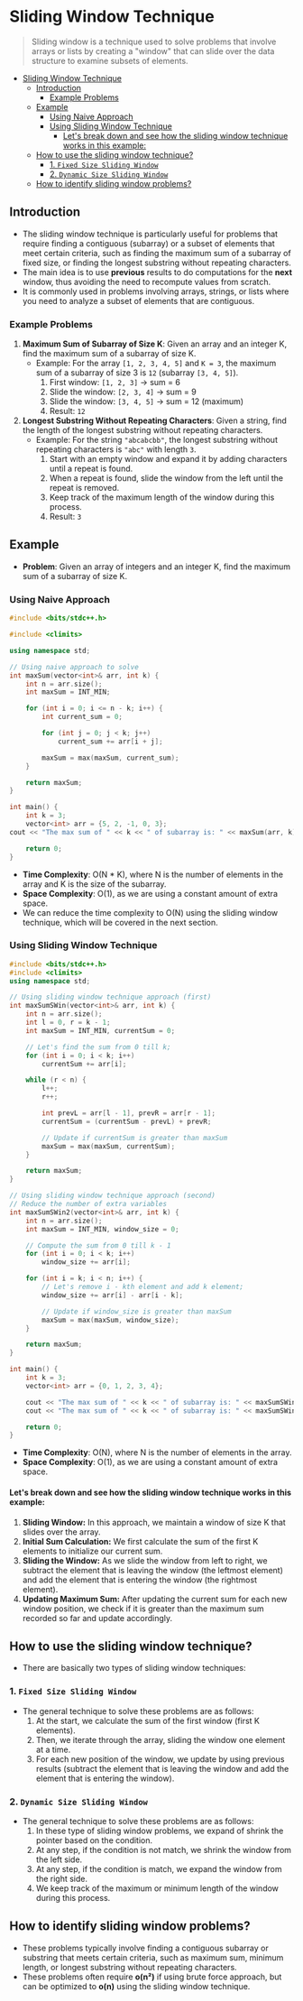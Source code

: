 # Sliding Window Technique

> Sliding window is a technique used to solve problems that involve arrays or lists by creating a "window" that can slide over the data structure to examine subsets of elements.

- [Sliding Window Technique](#sliding-window-technique)
  - [Introduction](#introduction)
    - [Example Problems](#example-problems)
  - [Example](#example)
    - [Using Naive Approach](#using-naive-approach)
    - [Using Sliding Window Technique](#using-sliding-window-technique)
      - [Let's break down and see how the sliding window technique works in this example:](#lets-break-down-and-see-how-the-sliding-window-technique-works-in-this-example)
  - [How to use the sliding window technique?](#how-to-use-the-sliding-window-technique)
    - [1. `Fixed Size Sliding Window`](#1-fixed-size-sliding-window)
    - [2. `Dynamic Size Sliding Window`](#2-dynamic-size-sliding-window)
  - [How to identify sliding window problems?](#how-to-identify-sliding-window-problems)

## Introduction

- The sliding window technique is particularly useful for problems that require finding a contiguous (subarray) or a subset of elements that meet certain criteria, such as finding the maximum sum of a subarray of fixed size, or finding the longest substring without repeating characters.
- The main idea is to use **previous** results to do computations for the **next** window, thus avoiding the need to recompute values from scratch.
- It is commonly used in problems involving arrays, strings, or lists where you need to analyze a subset of elements that are contiguous.

### Example Problems

1. **Maximum Sum of Subarray of Size K**: Given an array and an integer K, find the maximum sum of a subarray of size K.
    - Example: For the array `[1, 2, 3, 4, 5]` and `K = 3`, the maximum sum of a subarray of size 3 is `12` (subarray `[3, 4, 5]`).
        1. First window: `[1, 2, 3]` → sum = 6
        2. Slide the window: `[2, 3, 4]` → sum = 9
        3. Slide the window: `[3, 4, 5]` → sum = 12 (maximum)
        4. Result: `12`
2. **Longest Substring Without Repeating Characters**: Given a string, find the length of the longest substring without repeating characters.
    - Example: For the string `"abcabcbb"`, the longest substring without repeating characters is `"abc"` with length `3`.
        1. Start with an empty window and expand it by adding characters until a repeat is found.
        2. When a repeat is found, slide the window from the left until the repeat is removed.
        3. Keep track of the maximum length of the window during this process.
        4. Result: `3`  

## Example

- **Problem**: Given an array of integers and an integer K, find the maximum sum of a subarray of size K.

### Using Naive Approach

```c++
#include <bits/stdc++.h>

#include <climits>

using namespace std;

// Using naive approach to solve
int maxSum(vector<int>& arr, int k) {
    int n = arr.size();
    int maxSum = INT_MIN;

    for (int i = 0; i <= n - k; i++) {
        int current_sum = 0;

        for (int j = 0; j < k; j++)
            current_sum += arr[i + j];

        maxSum = max(maxSum, current_sum);
    }

    return maxSum;
}

int main() {
    int k = 3;
    vector<int> arr = {5, 2, -1, 0, 3};
cout << "The max sum of " << k << " of subarray is: " << maxSum(arr, k);

    return 0;
}
```

- **Time Complexity**: O(N * K), where N is the number of elements in the array and K is the size of the subarray.
- **Space Complexity**: O(1), as we are using a constant amount of extra space.
- We can reduce the time complexity to O(N) using the sliding window technique, which will be covered in the next section.

### Using Sliding Window Technique

```c++
#include <bits/stdc++.h>
#include <climits>
using namespace std;

// Using sliding window technique approach (first)
int maxSumSWin(vector<int>& arr, int k) {
    int n = arr.size();
    int l = 0, r = k - 1;
    int maxSum = INT_MIN, currentSum = 0;

    // Let's find the sum from 0 till k;
    for (int i = 0; i < k; i++)
        currentSum += arr[i];

    while (r < n) {
        l++;
        r++;

        int prevL = arr[l - 1], prevR = arr[r - 1];
        currentSum = (currentSum - prevL) + prevR;

        // Update if currentSum is greater than maxSum
        maxSum = max(maxSum, currentSum);
    }

    return maxSum;
}

// Using sliding window technique approach (second)
// Reduce the number of extra variables
int maxSumSWin2(vector<int>& arr, int k) {
    int n = arr.size();
    int maxSum = INT_MIN, window_size = 0;

    // Compute the sum from 0 till k - 1
    for (int i = 0; i < k; i++)
        window_size += arr[i];

    for (int i = k; i < n; i++) {
        // Let's remove i - kth element and add k element;
        window_size += arr[i] - arr[i - k];

        // Update if window_size is greater than maxSum
        maxSum = max(maxSum, window_size);
    }

    return maxSum;
}

int main() {
    int k = 3;
    vector<int> arr = {0, 1, 2, 3, 4};

    cout << "The max sum of " << k << " of subarray is: " << maxSumSWin(arr, k) << endl;
    cout << "The max sum of " << k << " of subarray is: " << maxSumSWin2(arr, k) << endl;

    return 0;
}
```

- **Time Complexity**: O(N), where N is the number of elements in the array.
- **Space Complexity**: O(1), as we are using a constant amount of extra space.

#### Let's break down and see how the sliding window technique works in this example:

1. **Sliding Window:** In this approach, we maintain a window of size K that slides over the array.
2. **Initial Sum Calculation:** We first calculate the sum of the first K elements to initialize our current sum.
3. **Sliding the Window:** As we slide the window from left to right, we subtract the element that is leaving the window (the leftmost element) and add the element that is entering the window (the rightmost element).
4. **Updating Maximum Sum:** After updating the current sum for each new window position, we check if it is greater than the maximum sum recorded so far and update accordingly.

## How to use the sliding window technique?

- There are basically two types of sliding window techniques:

### 1. `Fixed Size Sliding Window`

- The general technique to solve these problems are as follows:
  1. At the start, we calculate the sum of the first window (first K elements).
  2. Then, we iterate through the array, sliding the window one element at a time.
  3. For each new position of the window, we update by using previous results (subtract the element that is leaving the window and add the element that is entering the window).

### 2. `Dynamic Size Sliding Window`

- The general technique to solve these problems are as follows:
  1. In these type of sliding window problems, we expand of shrink the pointer based on the condition.
  2. At any step, if the condition is not match, we shrink the window from the left side.
  3. At any step, if the condition is match, we expand the window from the right side.
  4. We keep track of the maximum or minimum length of the window during this process.

## How to identify sliding window problems?

- These problems typically involve finding a contiguous subarray or substring that meets certain criteria, such as maximum sum, minimum length, or longest substring without repeating characters.
- These problems often require **o(n²)** if using brute force approach, but can be optimized to **o(n)** using the sliding window technique.